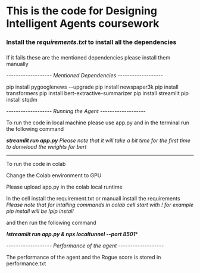 # This is the code for Designing Intelligent Agents coursework 

### Install the *requirements.txt* to install all the dependencies 
###

If it fails these are the mentioned dependencies please install them manually

------------------- *Mentioned Dependencies* -------------------


pip install pygooglenews --upgrade
pip install newspaper3k
pip install transformers
pip install bert-extractive-summarizer 
pip install streamlit
pip install stqdm


------------------- *Running the Agent* -------------------


To run the code in local machine please use app.py and in the terminal run the following command

***streamlit run app.py*** *Please note that it will take a bit time for the first time to donwload the weights for bert* 


-------------------------------


To run the code in colab

Change the Colab environment to GPU
    
Please upload app.py in the colab local runtime
    
In the cell install the requirement.txt or manuall install the requirements *Please note that for intalling commands in colab cell start with ! for example pip install will be !pip install*
    
and then run the following command

***!streamlit run app.py & npx localtunnel --port 8501**** 
    

------------------- *Performance of the agent* -------------------


The performance of the agent and the Rogue score is stored in performance.txt







